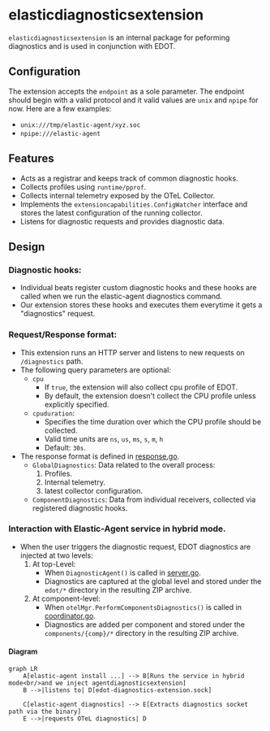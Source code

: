 # elasticdiagnosticsextension

`elasticdiagnosticsextension` is an internal package for peforming diagnostics and is used in conjunction with EDOT.

## Configuration

The extension accepts the `endpoint` as a sole parameter. The endpoint should begin with a valid protocol and it valid values are `unix` and `npipe` for now. Here are a few examples:

- `unix:///tmp/elastic-agent/xyz.soc`
- `npipe:///elastic-agent`

## Features

- Acts as a registrar and keeps track of common diagnostic hooks.
- Collects profiles using `runtime/pprof`.
- Collects internal telemetry exposed by the OTeL Collector.
- Implements the `extensioncapabilities.ConfigWatcher` interface and stores the latest configuration of the running collector.
- Listens for diagnostic requests and provides diagnostic data. 

## Design

### Diagnostic hooks:
- Individual beats register custom diagnostic hooks and these hooks are called when we run the elastic-agent diagnostics command.
- Our extension stores these hooks and executes them everytime it gets a "diagnostics" request.

### Request/Response format:
- This extension runs an HTTP server and listens to new requests on `/diagnostics` path.
- The following query parameters are optional:
    - `cpu`
        - If `true`, the extension will also collect cpu profile of EDOT. 
        - By default, the extension doesn't collect the CPU profile unless explicitly specified.
    - `cpuduration`:
        - Specifies the time duration over which the CPU profile should be collected.
        - Valid time units are `ns`, `us`, `ms`, `s`, `m`, `h`
        - Default: `30s`.
- The response format is defined in [response.go](./response.go). 
    - `GlobalDiagnostics`: Data related to the overall process:
        1. Profiles.
        2. Internal telemetry.
        3. latest collector configuration.
    - `ComponentDiagnostics`: Data from individual receivers, collected via registered diagnostic hooks.

### Interaction with Elastic-Agent service in hybrid mode.

- When the user triggers the diagnostic request, EDOT diagnostics are injected at two levels:
    1. At top-Level:
        - When `DiagnosticAgent()` is called in [server.go](https://github.com/elastic/elastic-agent/blob/710c49f45433e2f136a6e41cae980c1aa37dabdd/pkg/control/v2/server/server.go#L197).
        - Diagnostics are captured at the global level and stored under the `edot/*` directory in the resulting ZIP archive.
    2. At component-level:
        - When `otelMgr.PerformComponentsDiagnostics()` is called in [coordinator.go](https://github.com/elastic/elastic-agent/blob/710c49f45433e2f136a6e41cae980c1aa37dabdd/internal/pkg/agent/application/coordinator/coordinator.go#L863).
        - Diagnostics are added per component and stored under the `components/{comp}/*` directory in the resulting ZIP archive.

#### Diagram

```mermaid
graph LR
    A[elastic-agent install ...] --> B[Runs the service in hybrid mode<br/>and we inject agentdiagnosticsextension]
    B -->|listens to| D[edot-diagnostics-extension.sock]
    
    C[elastic-agent diagnostics] --> E[Extracts diagnostics socket path via the binary]
    E -->|requests OTeL diagnostics| D
```